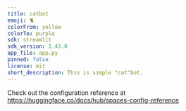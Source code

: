 ```yaml
---
title: catbot
emoji: 🐈
colorFrom: yellow
colorTo: purple
sdk: streamlit
sdk_version: 1.43.0
app_file: app.py
pinned: false
license: mit
short_description: This is simple "cat"bot.
---
```


Check out the configuration reference at https://huggingface.co/docs/hub/spaces-config-reference

